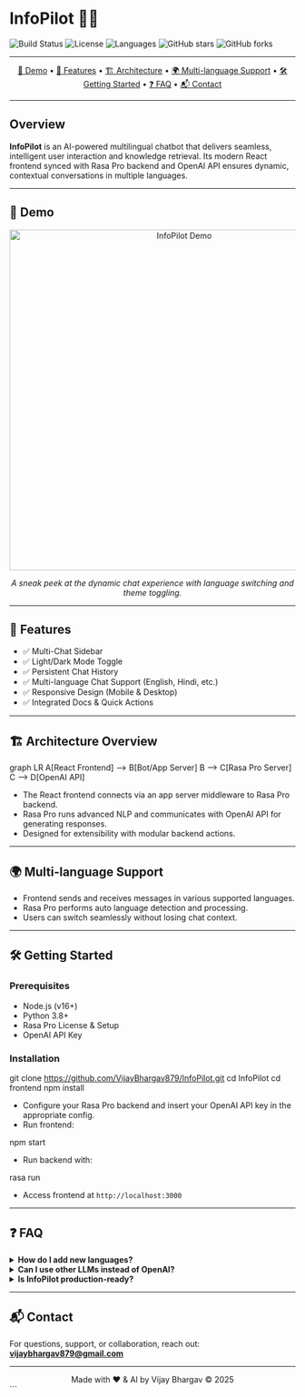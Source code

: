 
# InfoPilot 🤖✨

![Build Status](https://img.shields.io/badge/build-passing-brightgreen?style=for-the-badge)
![License](https://img.shields.io/badge/license-MIT-blue?style=for-the-badge)
![Languages](https://img.shields.io/badge/languages-JavaScript%2CPython-blueviolet?style=for-the-badge)
![GitHub stars](https://img.shields.io/github/stars/VijayBhargav879/InfoPilot?style=for-the-badge)
![GitHub forks](https://img.shields.io/github/forks/VijayBhargav879/InfoPilot?style=for-the-badge)

---
<div align="center">
  <a href="#demo">🎥 Demo</a> •
  <a href="#features">🚀 Features</a> •
  <a href="#architecture">🏗️ Architecture</a> •
  <a href="#multi-language-support">🌍 Multi-language Support</a> •
  <a href="#getting-started">🛠️ Getting Started</a> •
  <a href="#faq">❓ FAQ</a> •
  <a href="#contact">📬 Contact</a>
</div>

---

## Overview

**InfoPilot** is an AI-powered multilingual chatbot that delivers seamless, intelligent user interaction and knowledge retrieval. Its modern React frontend synced with Rasa Pro backend and OpenAI API ensures dynamic, contextual conversations in multiple languages.

---

## 🎥 Demo

<div align="center">
  <img src="./docs/demo.gif" alt="InfoPilot Demo" width="600" />
  <p><i>A sneak peek at the dynamic chat experience with language switching and theme toggling.</i></p>
</div>

---

## 🚀 Features

- ✅ Multi-Chat Sidebar  
- ✅ Light/Dark Mode Toggle  
- ✅ Persistent Chat History  
- ✅ Multi-language Chat Support (English, Hindi, etc.)  
- ✅ Responsive Design (Mobile & Desktop)  
- ✅ Integrated Docs & Quick Actions  

---

## 🏗️ Architecture Overview


graph LR
  A[React Frontend] --> B[Bot/App Server]
  B --> C[Rasa Pro Server]
  C --> D[OpenAI API]


- The React frontend connects via an app server middleware to Rasa Pro backend.
- Rasa Pro runs advanced NLP and communicates with OpenAI API for generating responses.
- Designed for extensibility with modular backend actions.

---

## 🌍 Multi-language Support

- Frontend sends and receives messages in various supported languages.
- Rasa Pro performs auto language detection and processing.
- Users can switch seamlessly without losing chat context.

---

## 🛠️ Getting Started

### Prerequisites

- Node.js (v16+)  
- Python 3.8+  
- Rasa Pro License & Setup  
- OpenAI API Key

### Installation


git clone https://github.com/VijayBhargav879/InfoPilot.git
cd InfoPilot
cd frontend
npm install


- Configure your Rasa Pro backend and insert your OpenAI API key in the appropriate config.
- Run frontend:


npm start


- Run backend with:


rasa run


- Access frontend at `http://localhost:3000`

---

## ❓ FAQ

<details>
<summary><b>How do I add new languages?</b></summary>
Update the language pipeline config in Rasa Pro backend. Frontend adapts automatically.
</details>

<details>
<summary><b>Can I use other LLMs instead of OpenAI?</b></summary>
Yes, customize backend integrations for any API-compatible language model.
</details>

<details>
<summary><b>Is InfoPilot production-ready?</b></summary>
No, the project is in early development and actively evolving.
</details>

---

## 📬 Contact

For questions, support, or collaboration, reach out:  
**vijaybhargav879@gmail.com**

---

<div align="center">
  Made with ❤️ & AI by Vijay Bhargav © 2025
</div>
```
